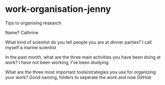 # work-organisation-jenny
Tips to organising research 

Name? 
Cathrine

What kind of scientist do you tell people you are at dinner parties? 
I call myself a marine scientist

In the past month, what are the three main activities you have been doing at work? 
I have not been working, I've been studying

What are the three most important tools/strategies you use for organizing your work? 
Good naming, folders to seperate the work and now GitHub
